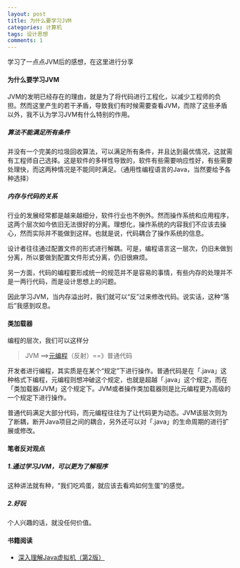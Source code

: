 ```yaml
---
layout: post
title: 为什么要学习JVM
categories: 计算机
tags: 设计思想
comments: 1
---
```




学习了一点点JVM后的感想，在这里进行分享

#### 为什么要学习JVM

JVM的发明已经存在的理由，就是为了将代码进行工程化，以减少工程师的负担。然而这里产生的若干矛盾，导致我们有时候需要查看JVM，而除了这些矛盾以外，我不认为学习JVM有什么特别的作用。



##### 算法不能满足所有条件

并没有一个完美的垃圾回收算法，可以满足所有条件，并且达到最优情况，这就需有工程师自己选择。这是软件的多样性导致的，软件有些需要响应性好，有些需要处理快，而这两种情况是不能同时满足。（通用性编程语言的Java，当然要给予各种选择）



##### 内存与代码的关系

行业的发展经常都是越来越细分，软件行业也不例外。然而操作系统和应用程序，这两个层次如今依旧无法很好的分离。理想化，操作系统的内容我们不应该去操心，然而实际并不能做到这样。也就是说，代码耦合了操作系统的信息。

设计者往往通过配置文件的形式进行解耦。可是，编程语言这一层次，仍旧未做到分离，所以要做到配置文件形式分离，仍旧很麻烦。

另一方面，代码的编程要形成统一的规范并不是容易的事情，有些内存的处理并不是一两行代码，而是设计思想上的问题。

因此学习JVM，当内存溢出时，我们就可以“反”过来修改代码。说实话，这种“落后”我感到叹息。



#### 类加载器

编程的层次，我们可以这样分

> JVM ==>[元编程](https://baike.baidu.com/item/%E5%85%83%E7%BC%96%E7%A8%8B)（反射）==》普通代码

开发者进行编程，其实质是在某个“规定”下进行操作。普通代码是在「.java」这种格式下编程，元编程则想冲破这个规定，也就是超越「.java」这个规定，而在「类加载器/JVM」这个规定下。JVM或者操作类加载器则是比元编程更为高级的一个规定下进行操作。

普通代码满足大部分代码，而元编程往往为了让代码更为动态。JVM该层次则为了断耦，断开Java项目之间的耦合，另外还可以对「.java」的生命周期的进行扩展或修改。





#### 笔者反对观点

##### 1.通过学习JVM，可以更为了解程序

这种讲法就有种，“我们吃鸡蛋，就应该去看鸡如何生蛋”的感觉。



##### 2.好玩

个人兴趣的话，就没任何价值。



#### 书籍阅读

- [深入理解Java虚拟机（第2版）](https://book.douban.com/subject/24722612/)